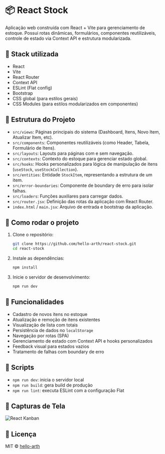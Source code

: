 # 📦 React Stock

Aplicação web construída com React + Vite para gerenciamento de estoque. Possui rotas dinâmicas, formulários, componentes reutilizáveis, controle de estado via Context API e estrutura modularizada.

## 🧰 Stack utilizada

- React
- Vite
- React Router
- Context API
- ESLint (Flat config)
- Bootstrap
- CSS global (para estilos gerais)
- CSS Modules (para estilos modularizados em componentes)

## 📁 Estrutura do Projeto

- `src/views`: Páginas principais do sistema (Dashboard, Itens, Novo Item, Atualizar Item, etc).
- `src/components`: Componentes reutilizáveis (como Header, Tabela, Formulário de Itens).
- `src/layouts`: Layouts para páginas com e sem navegação.
- `src/contexts`: Contexto do estoque para gerenciar estado global.
- `src/hooks`: Hooks personalizados para lógica de manipulação de itens (`useStock`, `useStockCollection`).
- `src/entities`: Entidade `StockItem`, representando a estrutura de um item.
- `src/error-boundaries`: Componente de boundary de erro para isolar falhas.
- `src/loaders`: Funções auxiliares para carregar dados.
- `src/router.jsx`: Definição das rotas da aplicação com React Router.
- `index.html` / `main.jsx`: Arquivo de entrada e bootstrap da aplicação.

## 🚀 Como rodar o projeto

1. Clone o repositório:
   ```bash
   git clone https://github.com/hello-arth/react-stock.git
   cd react-stock
   ```

2. Instale as dependências:
   ```bash
   npm install
   ```

3. Inicie o servidor de desenvolvimento:
   ```bash
   npm run dev
   ```

## 🔄 Funcionalidades

- Cadastro de novos itens no estoque
- Atualização e remoção de itens existentes
- Visualização de lista com totais
- Persistência de dados no `localStorage`
- Navegação por rotas (SPA)
- Gerenciamento de estado com Context API e hooks personalizados
- Feedback visual para estados vazios
- Tratamento de falhas com boundary de erro

## 🧪 Scripts

- `npm run dev`: inicia o servidor local
- `npm run build`: gera build de produção
- `npm run lint`: executa ESLint com a configuração Flat

## 📸 Capturas de Tela


![React Kanban](https://github.com/user-attachments/assets/33975664-56ef-4512-a0f2-a10552c4b013)


## 📄 Licença

MIT © [hello-arth](https://github.com/hello-arth)
